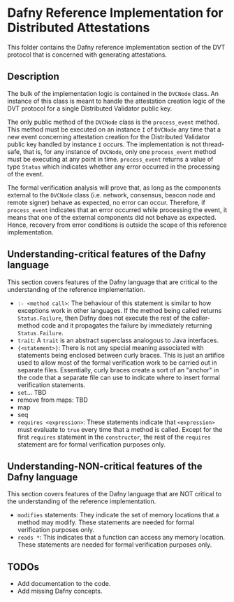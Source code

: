 # Dafny Reference Implementation for Distributed Attestations

This folder contains the Dafny reference implementation section of the DVT protocol that is concerned with generating attestations.

## Description

The bulk of the implementation logic is contained in the `DVCNode` class.
An instance of this class is meant to handle the attestation creation logic of the DVT protocol for a single Distributed Validator public key.

The only public method of the `DVCNode` class is the `process_event` method.
This method must be executed on an instance `I` of `DVCNode` any time that a new event concerning attestation creation for the Distributed Validator public key handled by instance `I` occurs.
The implementation is not thread-safe, that is, for any instance of `DVCNode`, only one `process_event` method must be executing at any point in time.
`process_event` returns a value of type `Status` which indicates whether any error occurred in the processing of the event.

The formal verification analysis will prove that, as long as the components external to the `DVCNode` class (i.e. network, consensus, beacon node and remote signer) behave as expected, no error can occur.
Therefore, if `process_event` indicates that an error occurred while processing the event, it means that one of the external components did not behave as expected.
Hence, recovery from error conditions is outside the scope of this reference implementation.

[comment]: <> (Not very happy with this title)
## Understanding-critical features of the Dafny language

This section covers features of the Dafny language that are critical to the understanding of the reference implementation.

- `:- <method call>`: The behaviour of this statement is similar to how exceptions work in other languages. If the method being called returns `Status.Failure`, then Dafny does not execute the rest of the caller-method code and it propagates the failure by immediately returning `Status.Failure`.
- `trait`: A `trait` is an abstract superclass analogous to Java interfaces. 
- `{<statement>}`: There is not any special meaning associated with statements being enclosed between curly braces. This is just an artifice used to allow most of the formal verification work to be carried out in separate files. Essentially, curly braces create a sort of an "anchor" in the code that a separate file can use to indicate where to insert formal verification statements.
- `set`... TBD
- remove from maps: TBD
- map
- seq
- `requires <expression>`: These statements indicate that `<expression>` must evaluate to `true` every time that a method is called. Except for the first `requires` statement in the `constructor`, the rest of the `requires` statement are for formal verification purposes only.

## Understanding-NON-critical features of the Dafny language

This section covers features of the Dafny language that are NOT critical to the understanding of the reference implementation.

- `modifies` statements: They indicate the set of memory locations that a method may modify. These statements are needed for formal verification purposes only.
- `reads *`: This indicates that a function can access any memory location. These statements are needed for formal verification purposes only.

## TODOs

- Add documentation to the code.
- Add missing Dafny concepts.


